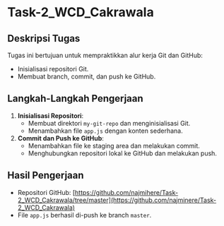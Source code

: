 # Task-2_WCD_Cakrawala

## Deskripsi Tugas
Tugas ini bertujuan untuk mempraktikkan alur kerja Git dan GitHub:
- Inisialisasi repositori Git.
- Membuat branch, commit, dan push ke GitHub.

## Langkah-Langkah Pengerjaan
1. **Inisialisasi Repositori**:
   - Membuat direktori `my-git-repo` dan menginisialisasi Git.
   - Menambahkan file `app.js` dengan konten sederhana.
2. **Commit dan Push ke GitHub**:
   - Menambahkan file ke staging area dan melakukan commit.
   - Menghubungkan repositori lokal ke GitHub dan melakukan push.

## Hasil Pengerjaan
- Repositori GitHub: [https://github.com/najmihere/Task-2_WCD_Cakrawala/tree/master](https://github.com/najminere/Task-2_WCD_Cakrawala)
- File `app.js` berhasil di-push ke branch `master`.

